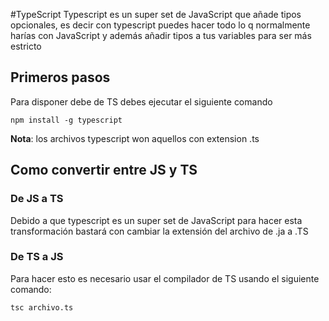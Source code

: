 #TypeScript
 Typescript es un super set de JavaScript que añade tipos opcionales, es decir con typescript puedes hacer todo lo q normalmente harías con JavaScript y además añadir tipos a tus variables para ser más estricto 

## Primeros pasos

Para disponer debe de TS debes ejecutar el siguiente comando

``npm install -g typescript``

**Nota**: los archivos typescript won aquellos con extension .ts

## Como convertir entre JS y TS

### De JS a TS

Debido a que typescript es un super set de JavaScript para hacer esta transformación bastará con cambiar la extensión del archivo de .ja a .TS

### De TS a JS

Para hacer esto es necesario usar el compilador de TS usando el siguiente comando:

``tsc archivo.ts``